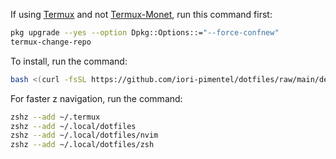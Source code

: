 If using [Termux](https://github.com/termux/termux-app) and not [Termux-Monet](https://github.com/KitsunedFox/termux-monet), run this command first:
```bash
pkg upgrade --yes --option Dpkg::Options::="--force-confnew"
termux-change-repo
```

To install, run the command:
```bash
bash <(curl -fsSL https://github.com/iori-pimentel/dotfiles/raw/main/deploy.sh)
```

For faster z navigation, run the command:
```zsh
zshz --add ~/.termux
zshz --add ~/.local/dotfiles
zshz --add ~/.local/dotfiles/nvim
zshz --add ~/.local/dotfiles/zsh
```

